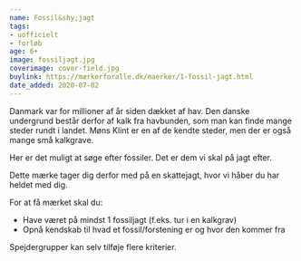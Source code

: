 ```yaml
---
name: Fossil&shy;jagt
tags:
- uofficielt
- forløb
age: 6+
image: fossiljagt.jpg
coverimage: cover-field.jpg
buylink: https://mærkerforalle.dk/maerker/1-fossil-jagt.html
date_added: 2020-07-02
---
```

Danmark var for millioner af år siden dækket af hav. Den danske undergrund består derfor af kalk fra havbunden, som man kan finde mange steder rundt i landet. Møns Klint er en af de kendte steder, men der er også mange små kalkgrave.

Her er det muligt at søge efter fossiler. Det er dem vi skal på jagt efter.

Dette mærke tager dig derfor med på en skattejagt, hvor vi håber du har heldet med dig.

For at få mærket skal du:

- Have været på mindst 1 fossiljagt (f.eks. tur i en kalkgrav)
- Opnå kendskab til hvad et fossil/forstening er og hvor den kommer fra

Spejdergrupper kan selv tilføje flere kriterier.
